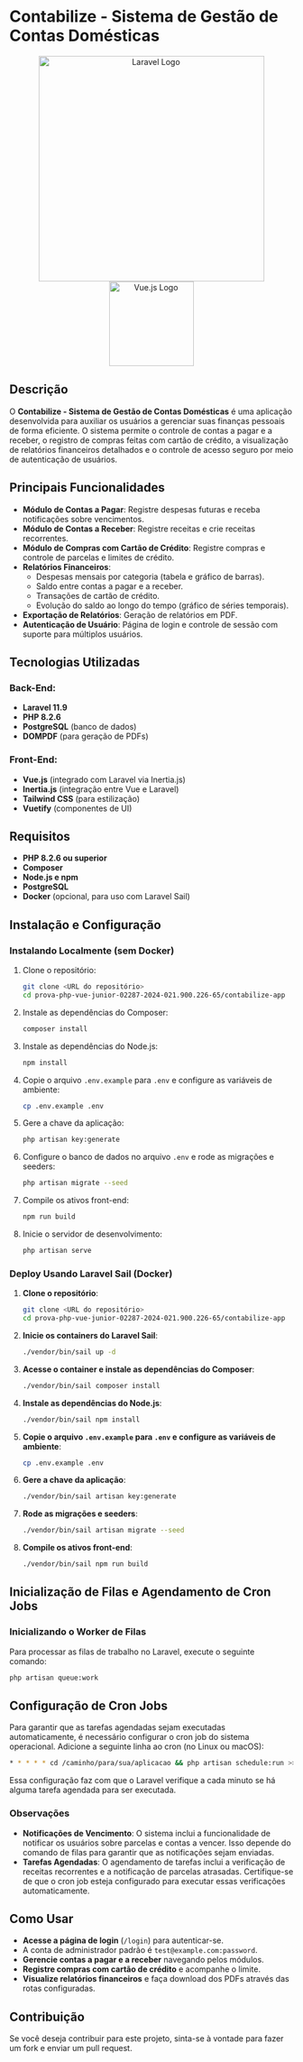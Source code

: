 # Contabilize - Sistema de Gestão de Contas Domésticas
<p align="center">
<a href="https://laravel.com" target="_blank"><img src="https://raw.githubusercontent.com/laravel/art/master/logo-lockup/5%20SVG/2%20CMYK/1%20Full%20Color/laravel-logolockup-cmyk-red.svg" width="400" alt="Laravel Logo"></a>
<a href="https://vuejs.org" target="_blank"><img src="https://vuejs.org/images/logo.png" width="150" alt="Vue.js Logo"></a>
</p>


## Descrição

O **Contabilize - Sistema de Gestão de Contas Domésticas** é uma aplicação desenvolvida para auxiliar os usuários a gerenciar suas finanças pessoais de forma eficiente. O sistema permite o controle de contas a pagar e a receber, o registro de compras feitas com cartão de crédito, a visualização de relatórios financeiros detalhados e o controle de acesso seguro por meio de autenticação de usuários.

## Principais Funcionalidades

- **Módulo de Contas a Pagar**: Registre despesas futuras e receba notificações sobre vencimentos.
- **Módulo de Contas a Receber**: Registre receitas e crie receitas recorrentes.
- **Módulo de Compras com Cartão de Crédito**: Registre compras e controle de parcelas e limites de crédito.
- **Relatórios Financeiros**:
  - Despesas mensais por categoria (tabela e gráfico de barras).
  - Saldo entre contas a pagar e a receber.
  - Transações de cartão de crédito.
  - Evolução do saldo ao longo do tempo (gráfico de séries temporais).
- **Exportação de Relatórios**: Geração de relatórios em PDF.
- **Autenticação de Usuário**: Página de login e controle de sessão com suporte para múltiplos usuários.

## Tecnologias Utilizadas

### Back-End:

- **Laravel 11.9**
- **PHP 8.2.6**
- **PostgreSQL** (banco de dados)
- **DOMPDF** (para geração de PDFs)

### Front-End:

- **Vue.js** (integrado com Laravel via Inertia.js)
- **Inertia.js** (integração entre Vue e Laravel)
- **Tailwind CSS** (para estilização)
- **Vuetify** (componentes de UI)

## Requisitos

- **PHP 8.2.6 ou superior**
- **Composer**
- **Node.js e npm**
- **PostgreSQL**
- **Docker** (opcional, para uso com Laravel Sail)

## Instalação e Configuração

### Instalando Localmente (sem Docker)

1. Clone o repositório:

   ```bash
   git clone <URL do repositório>
   cd prova-php-vue-junior-02287-2024-021.900.226-65/contabilize-app
   ```

2. Instale as dependências do Composer:

   ```bash
   composer install
   ```

3. Instale as dependências do Node.js:

   ```bash
   npm install
   ```

4. Copie o arquivo `.env.example` para `.env` e configure as variáveis de ambiente:

   ```bash
   cp .env.example .env
   ```

5. Gere a chave da aplicação:

   ```bash
   php artisan key:generate
   ```

6. Configure o banco de dados no arquivo `.env` e rode as migrações e seeders:

   ```bash
   php artisan migrate --seed
   ```

7. Compile os ativos front-end:

   ```bash
   npm run build
   ```

8. Inicie o servidor de desenvolvimento:
   ```bash
   php artisan serve
   ```

### Deploy Usando Laravel Sail (Docker)

1. **Clone o repositório**:

   ```bash
   git clone <URL do repositório>
   cd prova-php-vue-junior-02287-2024-021.900.226-65/contabilize-app
   ```

2. **Inicie os containers do Laravel Sail**:

   ```bash
   ./vendor/bin/sail up -d
   ```

3. **Acesse o container e instale as dependências do Composer**:

   ```bash
   ./vendor/bin/sail composer install
   ```

4. **Instale as dependências do Node.js**:

   ```bash
   ./vendor/bin/sail npm install
   ```

5. **Copie o arquivo `.env.example` para `.env` e configure as variáveis de ambiente**:

   ```bash
   cp .env.example .env
   ```

6. **Gere a chave da aplicação**:

   ```bash
   ./vendor/bin/sail artisan key:generate
   ```

7. **Rode as migrações e seeders**:

   ```bash
   ./vendor/bin/sail artisan migrate --seed
   ```

8. **Compile os ativos front-end**:
   ```bash
   ./vendor/bin/sail npm run build
   ```

## Inicialização de Filas e Agendamento de Cron Jobs

### Inicializando o Worker de Filas

Para processar as filas de trabalho no Laravel, execute o seguinte comando:

   ```bash
   php artisan queue:work
   ```

## Configuração de Cron Jobs

Para garantir que as tarefas agendadas sejam executadas automaticamente, é necessário configurar o cron job do sistema operacional. Adicione a seguinte linha ao cron (no Linux ou macOS):
   ```bash
   * * * * * cd /caminho/para/sua/aplicacao && php artisan schedule:run >> /dev/null 2>&1
   ```

Essa configuração faz com que o Laravel verifique a cada minuto se há alguma tarefa agendada para ser executada.

### Observações

- **Notificações de Vencimento**: O sistema inclui a funcionalidade de notificar os usuários sobre parcelas e contas a vencer. Isso depende do comando de filas para garantir que as notificações sejam enviadas.
- **Tarefas Agendadas**: O agendamento de tarefas inclui a verificação de receitas recorrentes e a notificação de parcelas atrasadas. Certifique-se de que o cron job esteja configurado para executar essas verificações automaticamente.

## Como Usar

- **Acesse a página de login** (`/login`) para autenticar-se.
- A conta de administrador padrão é `test@example.com:password`.
- **Gerencie contas a pagar e a receber** navegando pelos módulos.
- **Registre compras com cartão de crédito** e acompanhe o limite.
- **Visualize relatórios financeiros** e faça download dos PDFs através das rotas configuradas.

## Contribuição

Se você deseja contribuir para este projeto, sinta-se à vontade para fazer um fork e enviar um pull request.
